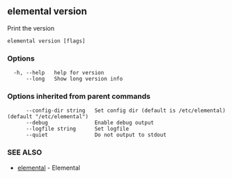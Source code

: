 ## elemental version

Print the version

```
elemental version [flags]
```

### Options

```
  -h, --help   help for version
      --long   Show long version info
```

### Options inherited from parent commands

```
      --config-dir string   Set config dir (default is /etc/elemental) (default "/etc/elemental")
      --debug               Enable debug output
      --logfile string      Set logfile
      --quiet               Do not output to stdout
```

### SEE ALSO

* [elemental](elemental.md)	 - Elemental

